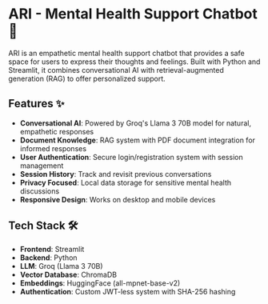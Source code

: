
# ARI - Mental Health Support Chatbot 🧠

ARI is an empathetic mental health support chatbot that provides a safe space for users to express their thoughts and feelings. Built with Python and Streamlit, it combines conversational AI with retrieval-augmented generation (RAG) to offer personalized support.



## Features ✨

- **Conversational AI**: Powered by Groq's Llama 3 70B model for natural, empathetic responses
- **Document Knowledge**: RAG system with PDF document integration for informed responses
- **User Authentication**: Secure login/registration system with session management
- **Session History**: Track and revisit previous conversations
- **Privacy Focused**: Local data storage for sensitive mental health discussions
- **Responsive Design**: Works on desktop and mobile devices

## Tech Stack 🛠️

- **Frontend**: Streamlit
- **Backend**: Python
- **LLM**: Groq (Llama 3 70B)
- **Vector Database**: ChromaDB
- **Embeddings**: HuggingFace (all-mpnet-base-v2)
- **Authentication**: Custom JWT-less system with SHA-256 hashing

